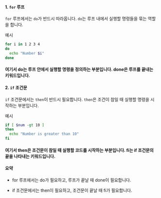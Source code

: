 #### 1. `for` 루프
`for` 루프에서는 `do`가 반드시 따라옵니다. `do`는 루프 내에서 실행할 명령들을 묶는 역할을 합니다.

예시
```sh
for i in 1 2 3 4
do
  echo "Number $i"
done
```

#### 여기서 do는 루프 안에서 실행할 명령을 정의하는 부분입니다. done은 루프를 끝내는 키워드입니다.


#### 2. `if` 조건문
`if` 조건문에서는 `then`이 반드시 필요합니다. `then`은 조건이 참일 때 실행할 명령을 시작하는 부분입니다.

예시
```sh
if [ $num -gt 10 ]
then
  echo "Number is greater than 10"
fi
```

#### 여기서 then은 조건문이 참일 때 실행할 코드를 시작하는 부분입니다. fi는 if 조건문의 끝을 나타내는 키워드입니다.

#### 요약

- for 루프에서는 do가 필요하고, 루프가 끝날 때 done이 필요합니다.

- if 조건문에서는 then이 필요하고, 조건문이 끝날 때 fi가 필요합니다.






